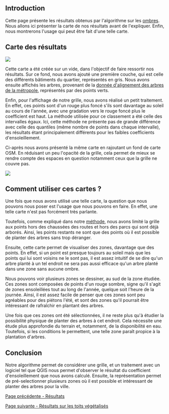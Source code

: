 ## Introduction
Cette page présente les résultats obtenus par l'algorithme sur les [ombres](Donnees-d-ombre). Nous allons ici présenter la carte de nos résultats avant de l'expliquer. Enfin, nous montrerons l'usage qui peut être fait d'une telle carte.

## Carte des résultats
![](https://raw.githubusercontent.com/wiki/gheritarish/vegetalyon/images/Ombres.png)

Cette carte a été créée sur un vide, dans l'objectif de faire ressortir nos résultats. Sur ce fond, nous avons ajouté une première couche, qui est celle des différents bâtiments du quartier, représentés en gris. Nous avons ensuite affichés les arbres, provenant de la [donnée d'alignement des arbres de la métropole](https://data.grandlyon.com/jeux-de-donnees/arbres-alignement-metropole-lyon/donnees), représentés par des points verts.

Enfin, pour l'affichage de notre grille, nous avons réalisé un petit traitement. En effet, ces points sont d'un rouge plus foncé s'ils sont davantage au soleil au cours de l'année, avec une gradation vers le rouge foncé plus le coefficient est haut. La méthode utilisée pour ce classement a été celle des intervalles égaux. Ici, cette méthode ne présente pas de grande différence avec celle des quantiles (même nombre de points dans chaque intervalle), les résultats étant principalement différents pour les faibles coefficients d'ensoleillement.

Ci-après nous avons présenté la même carte en rajoutant un fond de carte OSM. En réduisant un peu l'opacité de la grille, cela permet de mieux se rendre compte des espaces en question notamment ceux que la grille ne couvre pas.

![](https://raw.githubusercontent.com/wiki/gheritarish/vegetalyon/images/Fond-carte-ombres.png)

## Comment utiliser ces cartes ?
Une fois que nous avons utilisé une telle carte, la question que nous pouvons nous poser est l'usage que nous pouvons en faire. En effet, une telle carte n'est pas forcément très parlante.

Toutefois, comme expliqué dans notre [méthode](Donnees-d-ombre), nous avons limité la grille aux points hors des chaussées des routes et hors des parcs qui sont déjà arborés. Ainsi, les points restants ne sont que des points où il est possible de planter des arbres sans trop déranger.

Ensuite, cette carte permet de visualiser des zones, davantage que des points. En effet, si un point est presque toujours au soleil mais que les points qui lui sont voisins ne le sont pas, il est assez intuitif de se dire qu'un arbre planté à un tel endroit ne sera pas aussi efficace qu'un arbre planté dans une zone sans aucune ombre.

Nous pouvons voir plusieurs zones se dessiner, au sud de la zone étudiée. Ces zones sont composées de points d'un rouge sombre, signe qu'il s'agit de zones ensoleillées tout au long de l'année, quelque soit l'heure de la journée. Ainsi, il est assez facile de penser que ces zones sont peu agréables pour des piétons l'été, et sont des zones qu'il pourrait être intéressant de rafraîchir en plantant des arbres.

Une fois que ces zones ont été sélectionnées, il ne reste plus qu'à étudier la possibilité physique de planter des arbres à cet endroit. Cela nécessite une étude plus approfondie du terrain et, notamment, de la disponibilité en eau. Toutefois, si les conditions le permettent, une telle zone paraît propice à la plantation d'arbres.

## Conclusion
Notre algorithme permet de considérer une grille, et un traitement avec un logiciel tel que QGIS nous permet d'observer le résultat du coefficient d'ensoleillement que nous avons calculé. Ensuite, la représentation permet de pré-selectionner plusieurs zones où il est possible et intéressant de planter des arbres pour la ville.

[Page précédente - Résultats](Resultats)

[Page suivante - Résultats sur les toits végétalisés](Resultats-Toits)

